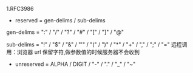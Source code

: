 1.RFC3986
-  reserved    = gen-delims / sub-delims

  gen-delims  = ":" / "/" / "?" / "#" / "[" / "]" / "@"

  sub-delims  = "!" / "$" / "&" / "'" / "(" / ")"
              / "*" / "+" / "," / ";" / "="
  远程调用：浏览器 url 保留字符,做参数值的时候服务器不会收到
  
-   unreserved  = ALPHA / DIGIT / "-" / "." / "_" / "~"

